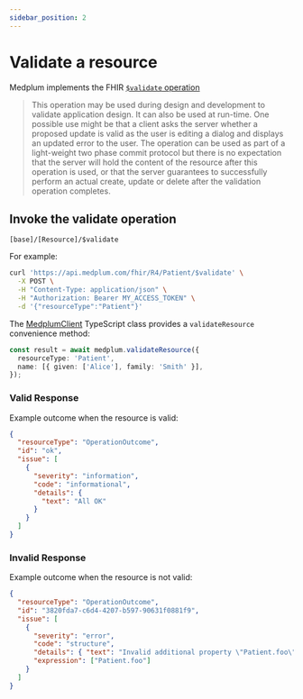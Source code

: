 ```yaml
---
sidebar_position: 2
---
```


# Validate a resource

Medplum implements the FHIR [`$validate` operation](https://www.hl7.org/fhir/resource-operation-validate.html)

> This operation may be used during design and development to validate application design. It can also be used at run-time. One possible use might be that a client asks the server whether a proposed update is valid as the user is editing a dialog and displays an updated error to the user. The operation can be used as part of a light-weight two phase commit protocol but there is no expectation that the server will hold the content of the resource after this operation is used, or that the server guarantees to successfully perform an actual create, update or delete after the validation operation completes.

## Invoke the validate operation

```
[base]/[Resource]/$validate
```

For example:

```bash
curl 'https://api.medplum.com/fhir/R4/Patient/$validate' \
  -X POST \
  -H "Content-Type: application/json" \
  -H "Authorization: Bearer MY_ACCESS_TOKEN" \
  -d '{"resourceType":"Patient"}'
```

The [MedplumClient](/docs/sdk/classes/MedplumClient) TypeScript class provides a `validateResource` convenience method:

```ts
const result = await medplum.validateResource({
  resourceType: 'Patient',
  name: [{ given: ['Alice'], family: 'Smith' }],
});
```

### Valid Response

Example outcome when the resource is valid:

```json
{
  "resourceType": "OperationOutcome",
  "id": "ok",
  "issue": [
    {
      "severity": "information",
      "code": "informational",
      "details": {
        "text": "All OK"
      }
    }
  ]
}
```

### Invalid Response

Example outcome when the resource is not valid:

```json
{
  "resourceType": "OperationOutcome",
  "id": "3820fda7-c6d4-4207-b597-90631f0881f9",
  "issue": [
    {
      "severity": "error",
      "code": "structure",
      "details": { "text": "Invalid additional property \"Patient.foo\"" },
      "expression": ["Patient.foo"]
    }
  ]
}
```
